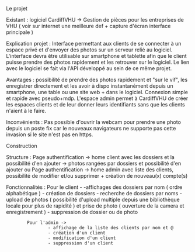 Le projet

Existant : logiciel CardiffVHU -> Gestion de pièces pour les entreprises de VHU ( voir sur internet une meilleure def + capture d'écran interface principale )

Explication projet :  Interface permettant aux clients de se connecter à un espace privé et d'envoyer des photos sur un serveur relié au logiciel. L'interface devra être utilisable sur smartphone et tablette afin que le client puisse prendre des photos rapidement et les retrouver sur le logiciel. Le lien avec le logiciel se fait via l'API développé au sein de ce même projet.

Avantages : possibilité de prendre des photos rapidement et "sur le vif", les enregistrer directement et les avoir à dispo instantanément depuis un smartphone, une table ou une site web + dans le logiciel. Connexion simple et rapide avec pseudo+mdp. L'espace admin permet à CardiffVHU de créer les espaces clients et de leur donner leurs identifiants sans que les clients n'aient à le faire.

Inconvénients : Pas possible d'ouvrir la webcam pour prendre une photo depuis un poste fix car le nouveaux navigateurs ne supporte pas cette invasion si le site n'est pas en https.

Construction

Structure : Page authentification -> home client avec les dossiers et la possibilité d'en ajouter -> photos rangées par dossiers et possibilité d'en ajouter
	ou Page authentification -> home admin avec liste des clients, possibilité de modifier et/ou supprimer + création de nouveau(x) compte(s)

Fonctionnalités : 
			Pour le client -
					-affichages des dossiers par nom ( ordre alphabétique )
					- création de dossiers
					- recherche de dossiers par noms
					- upload de photos ( possibilité d'upload multiple depuis une bibliothèque locale pour plus de rapidité ) et prise de photo ( ouverture de la camera et enregistrement )
					- suppression de dossier ou de photo
					
			Pour l'admin ->	
					- affichage de la liste des clients par nom et @
					- création d'un client
					- modification d'un client
					- suppression d'un client
 
